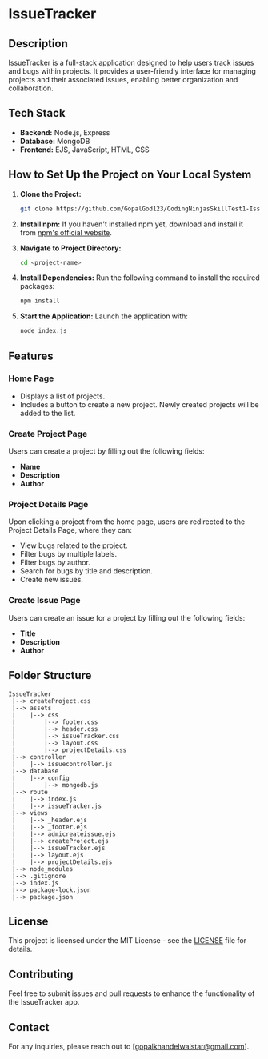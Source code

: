 # IssueTracker

## Description
IssueTracker is a full-stack application designed to help users track issues and bugs within projects. It provides a user-friendly interface for managing projects and their associated issues, enabling better organization and collaboration.

## Tech Stack
- **Backend:** Node.js, Express
- **Database:** MongoDB
- **Frontend:** EJS, JavaScript, HTML, CSS

## How to Set Up the Project on Your Local System

1. **Clone the Project:**
   ```bash
   git clone https://github.com/GopalGod123/CodingNinjasSkillTest1-IssueTracker
   ```

2. **Install npm:**
   If you haven't installed npm yet, download and install it from [npm's official website](https://www.npmjs.com/get-npm).

3. **Navigate to Project Directory:**
   ```bash
   cd <project-name>
   ```

4. **Install Dependencies:**
   Run the following command to install the required packages:
   ```bash
   npm install
   ```

5. **Start the Application:**
   Launch the application with:
   ```bash
   node index.js
   ```

## Features

### Home Page
- Displays a list of projects.
- Includes a button to create a new project. Newly created projects will be added to the list.

### Create Project Page
Users can create a project by filling out the following fields:
- **Name**
- **Description**
- **Author**

### Project Details Page
Upon clicking a project from the home page, users are redirected to the Project Details Page, where they can:
- View bugs related to the project.
- Filter bugs by multiple labels.
- Filter bugs by author.
- Search for bugs by title and description.
- Create new issues.

### Create Issue Page
Users can create an issue for a project by filling out the following fields:
- **Title**
- **Description**
- **Author**

## Folder Structure

```
IssueTracker
 |--> createProject.css
 |--> assets
 |    |--> css
 |        |--> footer.css
 |        |--> header.css
 |        |--> issueTracker.css
 |        |--> layout.css
 |        |--> projectDetails.css
 |--> controller
 |    |--> issuecontroller.js
 |--> database
 |    |--> config
 |        |--> mongodb.js
 |--> route
 |    |--> index.js
 |    |--> issueTracker.js
 |--> views
 |    |--> _header.ejs
 |    |--> _footer.ejs
 |    |--> admicreateissue.ejs
 |    |--> createProject.ejs
 |    |--> issueTracker.ejs
 |    |--> layout.ejs
 |    |--> projectDetails.ejs
 |--> node_modules
 |--> .gitignore
 |--> index.js
 |--> package-lock.json
 |--> package.json
```

## License
This project is licensed under the MIT License - see the [LICENSE](LICENSE) file for details.

## Contributing
Feel free to submit issues and pull requests to enhance the functionality of the IssueTracker app.

## Contact
For any inquiries, please reach out to [gopalkhandelwalstar@gmail.com].